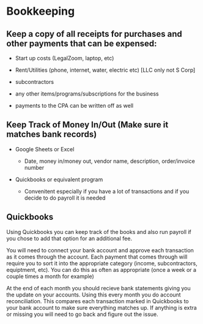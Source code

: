 # Bookkeeping

## Keep a copy of all receipts for purchases and other payments that can be expensed:

* Start up costs (LegalZoom, laptop, etc)

* Rent/Utilities (phone, internet, water, electric etc) [LLC only not S Corp]

* subcontractors

* any other items/programs/subscriptions for the business

* payments to the CPA can be written off as well

## Keep Track of Money In/Out (Make sure it matches bank records)

* Google Sheets or Excel
    * Date, money in/money out, vendor name, description, order/invoice number

* Quickbooks or equivalent program
    * Convenitent especially if you have a lot of transactions and if you decide to do payroll it is needed

## Quickbooks

Using Quickbooks you can keep track of the books and also run payroll if you chose to add that option for an additional fee.

You will need to connect your bank account and approve each transaction as it comes through the account. Each payment that comes through will require you to sort it into the appropriate category (income, subcontractors, equiptment, etc). You can do this as often as appropriate (once a week or a couple times a month for example)

At the end of each month you should recieve bank statements giving you the update on your accounts. Using this every month you do account reconciliation. This compares each transaction marked in Quickbooks to your bank account to make sure everything matches up. If anything is extra or missing you will need to go back and figure out the issue.